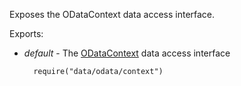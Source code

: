 Exposes the ODataContext data access interface.

Exports:

- *default* - The [ODataContext](/api-reference/30%20Data%20Layer/ODataContext '/Documentation/ApiReference/Data_Layer/ODataContext/') data access interface

        require("data/odata/context")